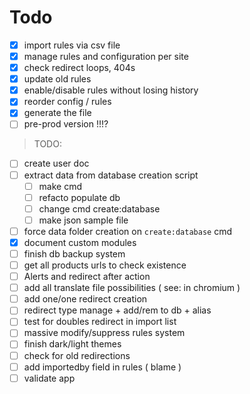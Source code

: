 # Todo


- [x] import rules via csv file  
- [x] manage rules and configuration per site  
- [x] check redirect loops, 404s  
- [x] update old rules  
- [x] enable/disable rules without losing history  
- [x] reorder config / rules  
- [x] generate the file  
- [ ] pre-prod version !!!?

> TODO:

- [ ] create user doc
- [ ] extract data from database creation script
  - [ ] make cmd
  - [ ] refacto populate db
  - [ ] change cmd create:database
  - [ ] make json sample file
- [ ] force data folder creation on `create:database` cmd
- [x] document custom modules
- [ ] finish db backup system
- [ ] get all products urls to check existence
- [ ] Alerts and redirect after action
- [ ] add all translate file possibilities ( see: in chromium )
- [ ] add one/one redirect creation
- [ ] redirect type manage + add/rem to db + alias
- [ ] test for doubles redirect in import list
- [ ] massive modify/suppress rules system
- [ ] finish dark/light themes
- [ ] check for old redirections
- [ ] add importedby field in rules ( blame )
- [ ] validate app 
